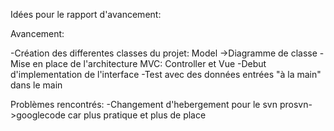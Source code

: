 Idées pour le rapport d'avancement:

Avancement:

-Création des differentes classes du projet: Model ->Diagramme de classe
-Mise en place de l'architecture MVC: Controller et Vue
-Debut d'implementation de l'interface
-Test avec des données entrées "à la main" dans le main

Problèmes rencontrés:
-Changement d'hebergement pour le svn prosvn->googlecode
car plus pratique et plus de place

